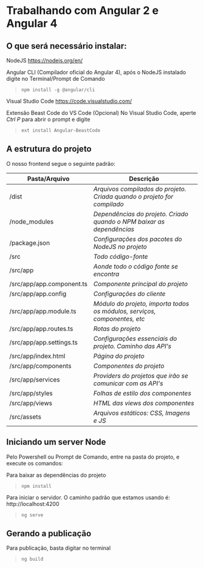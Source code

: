 # Trabalhando com Angular 2 e Angular 4

## O que será necessário instalar:

NodeJS
https://nodejs.org/en/

Angular CLI (Compilador oficial do Angular 4), após o NodeJS instalado digite no Terminal/Prompt de Comando
> `npm install -g @angular/cli`

Visual Studio Code
https://code.visualstudio.com/

Extensão Beast Code do VS Code (Opcional)
No Visual Studio Code, aperte *Ctrl P* para abrir o prompt e digite
> `ext install Angular-BeastCode`


## A estrutura do projeto

O nosso frontend segue o seguinte padrão:

Pasta/Arquivo            | Descrição
------------------------ | ------------------------------------------------------------------------------------
/dist 						       |    _Arquivos compilados do projeto. Criada quando o projeto for compilado_
/node_modules 					 |			_Dependências do projeto. Criado quando o NPM baixar as dependências_
/package.json						 |			_Configurações dos pacotes do NodeJS no projeto_
/src										 |			_Todo código-fonte_
/src/app 								 |			_Aonde todo o código fonte se encontra_
/src/app/app.component.ts| 		_Componente principal do projeto_
/src/app/app.config 		 |			_Configurações do cliente_
/src/app/app.module.ts 	 |			_Módulo do projeto, importa todos os módulos, serviços, componentes, etc_
/src/app/app.routes.ts 	 |			_Rotas do projeto_
/src/app/app.settings.ts |			_Configurações essenciais do projeto. Caminho das API's_
/src/app/index.html			 |		_Página do projeto_
/src/app/components      |     _Componentes do projeto_
/src/app/services        |     _Providers do projetos que irão se comunicar com as API's_
/src/app/styles    			 |			_Folhas de estilo dos componentes_
/src/app/views 					 |			_HTML das views dos componentes_
/src/assets			 				 |			_Arquivos estáticos: CSS, Imagens e JS_


## Iniciando um server Node

Pelo Powershell ou Prompt de Comando, entre na pasta do projeto, e execute os comandos:

Para baixar as dependências do projeto
> `npm install`

Para iniciar o servidor. O caminho padrão que estamos usando é: http://localhost:4200
> `ng serve` 

## Gerando a publicação

Para publicação, basta digitar no terminal 
> `ng build`
